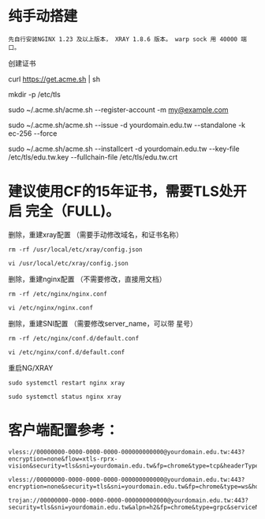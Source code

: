 # 纯手动搭建

    先自行安装NGINX 1.23 及以上版本， XRAY 1.8.6 版本。 warp sock 用 40000 端口。

创建证书

curl  https://get.acme.sh | sh 

mkdir -p /etc/tls

sudo ~/.acme.sh/acme.sh --register-account -m my@example.com

sudo ~/.acme.sh/acme.sh --issue -d yourdomain.edu.tw --standalone -k ec-256 --force

sudo ~/.acme.sh/acme.sh --installcert -d yourdomain.edu.tw --key-file /etc/tls/edu.tw.key --fullchain-file /etc/tls/edu.tw.crt

# 建议使用CF的15年证书，需要TLS处开启  完全（FULL)。

删除，重建xray配置 （需要手动修改域名，和证书名称）

    rm -rf /usr/local/etc/xray/config.json

    vi /usr/local/etc/xray/config.json

删除，重建nginx配置 （不需要修改，直接用文档）

    rm -rf /etc/nginx/nginx.conf

    vi /etc/nginx/nginx.conf

删除，重建SNI配置 （需要修改server_name，可以带 星号）

    rm -rf /etc/nginx/conf.d/default.conf

    vi /etc/nginx/conf.d/default.conf

重启NG/XRAY

    sudo systemctl restart nginx xray

    sudo systemctl status nginx xray

# 客户端配置参考：

    vless://00000000-0000-0000-0000-000000000000@yourdomain.edu.tw:443?encryption=none&flow=xtls-rprx-vision&security=tls&sni=yourdomain.edu.tw&fp=chrome&type=tcp&headerType=none&host=yourdomain.edu.tw#VLESS_TLS

    vless://00000000-0000-0000-0000-000000000000@yourdomain.edu.tw:443?encryption=none&security=tls&sni=yourdomain.edu.tw&fp=chrome&type=ws&host=yourdomain.edu.tw&path=%2Fedutwws#VLESS_WS

    trojan://00000000-0000-0000-0000-000000000000@yourdomain.edu.tw:443?security=tls&sni=yourdomain.edu.tw&alpn=h2&fp=chrome&type=grpc&serviceName=edutwtrojangrpc&mode=gun#Trojan_gRPC
